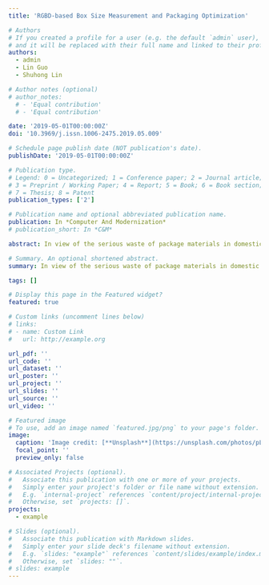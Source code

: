 ```yaml
---
title: 'RGBD-based Box Size Measurement and Packaging Optimization'

# Authors
# If you created a profile for a user (e.g. the default `admin` user), write the username (folder name) here
# and it will be replaced with their full name and linked to their profile.
authors:
  - admin
  - Lin Guo
  - Shuhong Lin

# Author notes (optional)
# author_notes:
  # - 'Equal contribution'
  # - 'Equal contribution'

date: '2019-05-01T00:00:00Z'
doi: '10.3969/j.issn.1006-2475.2019.05.009'

# Schedule page publish date (NOT publication's date).
publishDate: '2019-05-01T00:00:00Z'

# Publication type.
# Legend: 0 = Uncategorized; 1 = Conference paper; 2 = Journal article;
# 3 = Preprint / Working Paper; 4 = Report; 5 = Book; 6 = Book section;
# 7 = Thesis; 8 = Patent
publication_types: ['2']

# Publication name and optional abbreviated publication name.
publication: In *Computer And Modernization*
# publication_short: In *C&M*

abstract: In view of the serious waste of package materials in domestic logistics compared with foreign logistics, and the situation of the huge requirement of packing optimization, a new type of bin packing scheme is proposed, and a packing optimization method based on Genetic Algorithm is designed. The objective is to select a package specification with minimum surface area but can accommodate a number of cuboid-shaped items from existing package specifications. In the method, genetic codes involving packing sequence and orientation, along with a space segmentation method, is used to find a packing solution. Considering the high cost of traditional laser scanning measuring equipment, a box dimension measurement method based on RGBD is proposed to adapt to the management mode of domestic storage, and to provide dimension of items for packing optimization. Experiment results demonstrate that the proposed method is effective on finding package specification with minimum surface area and can measure box dimensions quickly and accurately.      针对国内物流行业与国外相比包装耗材浪费严重，对包装优化有着巨大需求的现状，本文提出了一种新的装箱问题，并为此设计了一种基于遗传算法的包装优化方法，目标是从已有的包装规格中找出表面积最小并能容纳所有货物箱体的包装规格，本包装优化方法以货物的摆放序列和摆放朝向作为遗传编码，配合空间分割规则寻找包装规格的最优解；同时，考虑到传统激光扫描测量设备成本高昂，为了适应国内仓储管理模式，给包装优化提供货物尺寸信息，本文还设计了一种基于RGBD的箱体尺寸测量方法。实验结果表明，文中方法能够快速精确地测量货物尺寸并选择合适的包装盒规格。

# Summary. An optional shortened abstract.
summary: In view of the serious waste of package materials in domestic logistics compared with foreign logistics, and the situation of the huge requirement of packing optimization, a new type of bin packing scheme is proposed, and a packing optimization method based on Genetic Algorithm is designed.

tags: []

# Display this page in the Featured widget?
featured: true

# Custom links (uncomment lines below)
# links:
# - name: Custom Link
#   url: http://example.org

url_pdf: ''
url_code: ''
url_dataset: ''
url_poster: ''
url_project: ''
url_slides: ''
url_source: ''
url_video: ''

# Featured image
# To use, add an image named `featured.jpg/png` to your page's folder.
image:
  caption: 'Image credit: [**Unsplash**](https://unsplash.com/photos/pLCdAaMFLTE)'
  focal_point: ''
  preview_only: false

# Associated Projects (optional).
#   Associate this publication with one or more of your projects.
#   Simply enter your project's folder or file name without extension.
#   E.g. `internal-project` references `content/project/internal-project/index.md`.
#   Otherwise, set `projects: []`.
projects:
  - example

# Slides (optional).
#   Associate this publication with Markdown slides.
#   Simply enter your slide deck's filename without extension.
#   E.g. `slides: "example"` references `content/slides/example/index.md`.
#   Otherwise, set `slides: ""`.
# slides: example
---
```


<!-- {{% callout note %}}
Click the _Cite_ button above to demo the feature to enable visitors to import publication metadata into their reference management software.
{{% /callout %}}

{{% callout note %}}
Create your slides in Markdown - click the _Slides_ button to check out the example.
{{% /callout %}} -->

<!-- Supplementary notes can be added here, including [code, math, and images](https://wowchemy.com/docs/writing-markdown-latex/). -->
